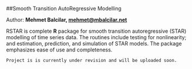 ##Smooth Transition AutoRegressive Modelling


Author: **Mehmet Balcilar, <mehmet@mbalcilar.net>**


RSTAR is complete **R** package for smooth transition autoregressive (STAR) modelling of time series data. The routines include testing for nonlinearity; and estimation, prediction, and simulation of STAR models. The package emphasizes ease of use and completeness.


`Project is is currently under revision and will be uploaded soon.`
